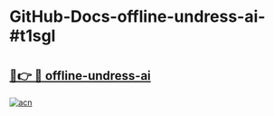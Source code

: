 # GitHub-Docs-offline-undress-ai-#t1sgl

# <h2><a href="https://andorid.site?title=offline-undress-ai&ref=07A">🔗👉 🔴 offline-undress-ai</a></h2>

[![acn](https://github.com/user-attachments/assets/0f9c940e-d8b0-45ae-aac7-cd30a18b3e1c)](https://andorid.site?title=offline-undress-ai&ref=07A)


